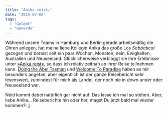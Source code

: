```yaml
---
title: "Anika reist…"
date: "2015-07-08"
tags:
  - "Gelebt"
  - "Generde"
---
```


Während unsere Teams in Hamburg und Berlin gerade arbeitsmäßig die Ohren anlegen, hat meine liebe Kollegin Anika das große Los _Sabbatical_ gezogen und bereist seit ein paar Wochen, Monaten, nein, Ewigkeiten, Australien und Neuseeland. Glücklicherweise verbloggt sie ihre Erlebnisse unter [»Anika reist«](http://anikaszuppa.de/wordpress/), so dass ich relativ zeitnah an ihrer Reise teilnehmen kann. [Doing the Abel Tasman](http://anikaszuppa.de/wordpress/?p=542) und [Welcome To Paradise](http://anikaszuppa.de/wordpress/?p=535) haben es mir besonders angetan, aber eigentlich ist der ganze Reisebericht sehr lesenswert, zumindest für mich als Landei, der noch nie in _down under_ oder Neuseeland war.

Neid kommt dabei natürlich gar nicht auf. Das lasse ich mal so stehen. Aber, liebe Anika… Reiseberichte hin oder her, magst Du jetzt bald mal wieder kommen?! ;)

